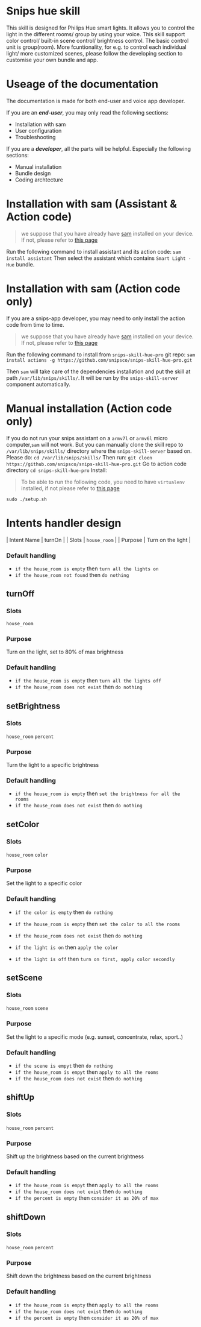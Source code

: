 # Snips hue skill

This skill is designed for Philips Hue smart lights. It allows you to control the light in the different rooms/ group by using your voice. This skill support color control/ built-in scene control/ brightness control. The basic control unit is group(room). More fcuntionality, for e.g. to control each individual light/ more customized scenes, please follow the developing section to customise your own bundle and app.

# Useage of the documentation
The documentation is made for both end-user and voice app developer.

If you are an ***end-user***, you may only read the following sections:
- Installation with sam
- User configuration
- Troubleshooting

If you are a ***developer***, all the parts will be helpful. Especially the following sections:
- Manual installation
- Bundle design
- Coding archtecture

# Installation with sam (Assistant & Action code)
> we suppose that you have already have [sam]() installed on your device. If not, please refer to [this page]()

Run the following command to install assistant and its action code:
```sam install assistant```
Then select the assistant which contains `Smart Light - Hue` bundle.

# Installation with sam (Action code only)
If you are a snips-app developer, you may need to only install the action code from time to time.

> we suppose that you have already have [sam]() installed on your device. If not, please refer to [this page]()

Run the following command to install from `snips-skill-hue-pro` git repo:
```sam install actions -g https://github.com/snipsco/snips-skill-hue-pro.git```

Then `sam` will take care of the dependencies installation and put the skill at path `/var/lib/snips/skills/`. It will be run by the `snips-skill-server` component automatically.

# Manual installation (Action code only)
If you do not run your snips assistant on a `armv7l` or `armv6l` micro computer,`sam` will not work. But you can manually clone the skill repo to `/var/lib/snips/skills/` directory where the `snips-skill-server` based on. Please do:
```cd /var/lib/snips/skills/```
Then run: 
```git cloen https://github.com/snipsco/snips-skill-hue-pro.git```
Go to action code directory
```cd snips-skill-hue-pro```
Install:
> To be able to run the following code, you need to have `virtualenv` installed, if not please refer to [this page](https://virtualenv.pypa.io/en/stable/installation/)

```sudo ./setup.sh```



# Intents handler design
| Intent Name | turnOn |
| Slots | `house_room` |
| Purpose | Turn on the light |

### Default handling
- `if the house_room is empty` then `turn all the lights on`
- `if the house_room not found` then `do nothing`


## turnOff
### Slots
`house_room` 

### Purpose
Turn on the light, set to 80% of max brightness

### Default handling
- `if the house_room is empty` then `turn all the lights off`
- `if the house_room does not exist` then `do nothing`


## setBrightness
### Slots
`house_room` `percent`
### Purpose
Turn the light to a specific brightness

### Default handling
- `if the house_room is empty` then `set the brightness for all the rooms`
- `if the house_room does not exist` then `do nothing`

## setColor
### Slots
`house_room` `color`
### Purpose
Set the light to a specific color
### Default handling
- `if the color is empty` then `do nothing`
- `if the house_room is empty` then `set the color to all the rooms`
- `if the house_room does not exist` then `do nothing`

- `if the light is on` then `apply the color`
- `if the light is off` then `turn on first, apply color secondly`


## setScene
### Slots
`house_room` `scene`
### Purpose
Set the light to a specific mode (e.g. sunset, concentrate, relax, sport..)
### Default handling
- `if the scene is empyt` then `do nothing`
- `if the house_room is empyt` then `apply to all the rooms`
- `if the house_room does not exist` then `do nothing`

## shiftUp
### Slots
`house_room` `percent`
### Purpose
Shift up the brightness based on the current brightness
### Default handling
- `if the house_room is empyt` then `apply to all the rooms`
- `if the house_room does not exist` then `do nothing`
- `if the percent is empty` then `consider it as 20% of max`

## shiftDown
### Slots
`house_room` `percent`
### Purpose
Shift down the brightness based on the current brightness
### Default handling
- `if the house_room is empty` then `apply to all the rooms`
- `if the house_room does not exist` then `do nothing`
- `if the percent is empty` then `consider it as 20% of max`

